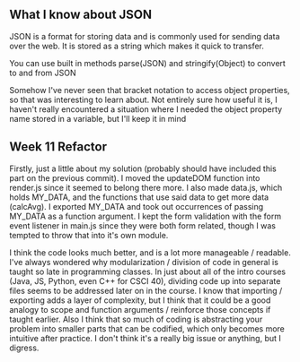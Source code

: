 ## What I know about JSON

JSON is a format for storing data and is commonly used for sending data over the web. It is stored as a string which makes it quick to transfer.

You can use built in methods parse(JSON) and stringify(Object) to convert to and from JSON

Somehow I've never seen that bracket notation to access object properties, so that was interesting to learn about. Not entirely sure how useful it is, I haven't really encountered a situation where I needed the object property name stored in a variable, but I'll keep it in mind

## Week 11 Refactor

Firstly, just a little about my solution (probably should have included this part on the previous commit). I moved the updateDOM function into render.js since it seemed to belong there more. I also made data.js, which holds MY_DATA, and the functions that use said data to get more data (calcAvg). I exported MY_DATA and took out occurrences of passing MY_DATA as a function argument. I kept the form validation with the form event listener in main.js since they were both form related, though I was tempted to throw that into it's own module.

I think the code looks much better, and is a lot more manageable / readable. I've always wondered why modularization / division of code in general is taught so late in programming classes. In just about all of the intro courses (Java, JS, Python, even C++ for CSCI 40), dividing code up into separate files seems to be addressed later on in the course. I know that importing / exporting adds a layer of complexity, but I think that it could be a good analogy to scope and function arguments / reinforce those concepts if taught earlier. Also I think that so much of coding is abstracting your problem into smaller parts that can be codified, which only becomes more intuitive after practice. I don't think it's a really big issue or anything, but I digress. 